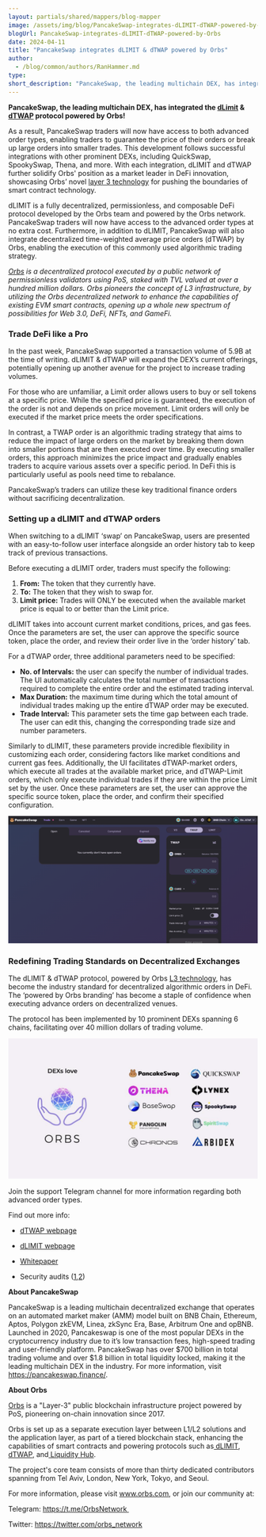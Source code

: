 ```yaml
---
layout: partials/shared/mappers/blog-mapper
image: /assets/img/blog/PancakeSwap-integrates-dLIMIT-dTWAP-powered-by-Orbs/bg.jpg
blogUrl: PancakeSwap-integrates-dLIMIT-dTWAP-powered-by-Orbs
date: 2024-04-11
title: "PancakeSwap integrates dLIMIT & dTWAP powered by Orbs"
author:
  - /blog/common/authors/RanHammer.md
type:
short_description: "PancakeSwap, the leading multichain DEX, has integrated the dLimit & dTWAP protocol powered by Orbs!"
---
```


**PancakeSwap, the leading multichain DEX, has integrated the [dLimit](https://www.orbs.com/Introducing-dLIMIT-for-DEXs/) & [dTWAP](https://www.orbs.com/dtwap/) protocol powered by Orbs!**

As a result, PancakeSwap traders will now have access to both advanced order types, enabling traders to guarantee the price of their orders or break up large orders into smaller trades. This development follows successful integrations with other prominent DEXs, including QuickSwap, SpookySwap, Thena, and more. With each integration, dLIMIT and dTWAP further solidify Orbs' position as a market leader in DeFi innovation, showcasing Orbs’ novel [layer 3 technology](https://www.orbs.com/overview/) for pushing the boundaries of smart contract technology. 

dLIMIT is a fully decentralized, permissionless, and composable DeFi protocol developed by the Orbs team and powered by the Orbs network. PancakeSwap traders will now have access to the advanced order types at no extra cost. Furthermore, in addition to dLIMIT, PancakeSwap will also integrate decentralized time-weighted average price orders (dTWAP) by Orbs, enabling the execution of this commonly used algorithmic trading strategy.

_[Orbs](https://www.orbs.com/) is a decentralized protocol executed by a public network of permissionless validators using PoS, staked with TVL valued at over a hundred million dollars. Orbs pioneers the concept of L3 infrastructure, by utilizing the Orbs decentralized network to enhance the capabilities of existing EVM smart contracts, opening up a whole new spectrum of possibilities for Web 3.0, DeFi, NFTs, and GameFi._


### Trade DeFi like a Pro

In the past week, PancakeSwap supported a transaction volume of 5.9B at the time of writing. dLIMIT & dTWAP will expand the DEX’s current offerings, potentially opening up another avenue for the project to increase trading volumes. 

For those who are unfamiliar, a Limit order allows users to buy or sell tokens at a specific price. While the specified price is guaranteed, the execution of the order is not and depends on price movement. Limit orders will only be executed if the market price meets the order specifications.

In contrast, a TWAP order is an algorithmic trading strategy that aims to reduce the impact of large orders on the market by breaking them down into smaller portions that are then executed over time. By executing smaller orders, this approach minimizes the price impact and gradually enables traders to acquire various assets over a specific period. In DeFi this is particularly useful as pools need time to rebalance.

PancakeSwap’s traders can utilize these key traditional finance orders without sacrificing decentralization. 


### Setting up a dLIMIT and dTWAP orders

When switching to a dLIMIT ‘swap’ on PancakeSwap, users are presented with an easy-to-follow user interface alongside an order history tab to keep track of previous transactions. 

Before executing a dLIMIT order, traders must specify the following: 

1. **From:** The token that they currently have.
2. **To:** The token that they wish to swap for.
3. **Limit price:** Trades will ONLY be executed when the available market price is equal to or better than the Limit price.

dLIMIT takes into account current market conditions, prices, and gas fees. Once the parameters are set, the user can approve the specific source token, place the order, and review their order live in the ‘order history’ tab.

For a dTWAP order, three additional parameters need to be specified:

- **No. of Intervals:** the user can specify the number of individual trades. The UI automatically calculates the total number of transactions required to complete the entire order and the estimated trading interval.
- **Max Duration:** the maximum time during which the total amount of individual trades making up the entire dTWAP order may be executed.
- **Trade Interval:** This parameter sets the time gap between each trade. The user can edit this, changing the corresponding trade size and number parameters.

Similarly to dLIMIT, these parameters provide incredible flexibility in customizing each order, considering factors like market conditions and current gas fees. Additionally, the UI facilitates dTWAP-market orders, which execute all trades at the available market price, and dTWAP-Limit orders, which only execute individual trades if they are within the price Limit set by the user. Once these parameters are set, the user can approve the specific source token, place the order, and confirm their specified configuration.

![screenshot](/assets/img/blog/PancakeSwap-integrates-dLIMIT-dTWAP-powered-by-Orbs/image1.png)


### Redefining Trading Standards on Decentralized Exchanges

The dLIMIT & dTWAP protocol, powered by Orbs [L3 technology](https://www.orbs.com/overview/), has become the industry standard for decentralized algorithmic orders in DeFi. The ‘powered by Orbs branding’ has become a staple of confidence when executing advance orders on decentralized venues.

The protocol has been implemented by 10 prominent DEXs spanning 6 chains, facilitating over 40 million dollars of trading volume. 

![infographic](/assets/img/blog/PancakeSwap-integrates-dLIMIT-dTWAP-powered-by-Orbs/image2.png)


Join the support Telegram channel for more information regarding both advanced order types.

Find out more info:

-   [dTWAP webpage](https://www.orbs.com/dtwap/)

-   [dLIMIT webpage](https://www.orbs.com/dlimit/) 

-   [Whitepaper](https://www.orbs.com/white-papers/dTWAP/)

-   Security audits ([1](https://drive.google.com/file/d/1xUZN5RrNvszaPDJuJjfeG3ig14Vo2aaE/view),[2](https://drive.google.com/file/d/1ASt3_mWwtQ0IfKqBHebnj_KGJWntaNJs/view))

<div class='line-separator'> </div>


**About PancakeSwap**

PancakeSwap is a leading multichain decentralized exchange that operates on an automated market maker (AMM) model built on BNB Chain, Ethereum, Aptos, Polygon zkEVM, Linea, zkSync Era, Base, Arbitrum One and opBNB. Launched in 2020, Pancakeswap is one of the most popular DEXs in the cryptocurrency industry due to it’s low transaction fees, high-speed trading and user-friendly platform. PancakeSwap has over $700 billion in total trading volume and over $1.8 billion in total liquidity locked, making it the leading multichain DEX in the industry. For more information, visit https://pancakeswap.finance/.


<div class='line-separator'> </div>


**About Orbs**

[Orbs](https://www.orbs.com/) is a "Layer-3" public blockchain infrastructure project powered by PoS, pioneering on-chain innovation since 2017.

Orbs is set up as a separate execution layer between L1/L2 solutions and the application layer, as part of a tiered blockchain stack, enhancing the capabilities of smart contracts and powering protocols such as[  dLIMIT](https://www.orbs.com/dlimit/),[  dTWAP](https://www.orbs.com/dtwap/), and[  Liquidity Hub](https://www.orbs.com/liquidity-hub/).

The project's core team consists of more than thirty dedicated contributors spanning from Tel Aviv, London, New York, Tokyo, and Seoul.

For more information, please visit www.orbs.com, or join our community at: 

Telegram: https://t.me/OrbsNetwork 

Twitter: https://twitter.com/orbs_network





